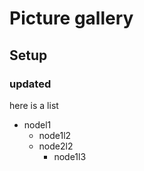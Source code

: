 # Picture gallery

## Setup

### updated

here is a list
- nodel1
    - node1l2
    - node2l2
        - node1l3